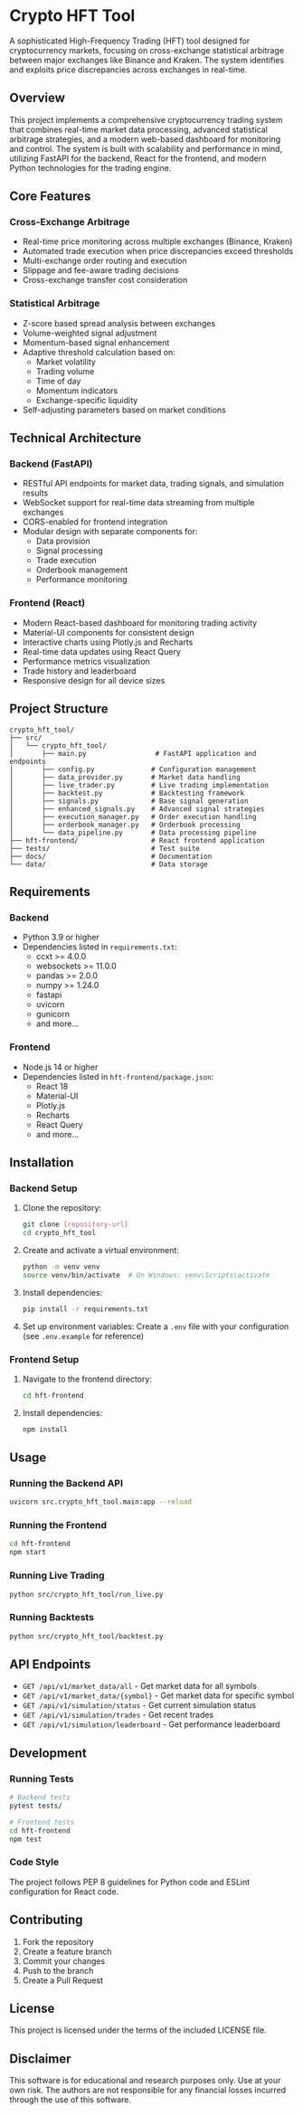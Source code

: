 # Crypto HFT Tool

A sophisticated High-Frequency Trading (HFT) tool designed for cryptocurrency markets, focusing on cross-exchange statistical arbitrage between major exchanges like Binance and Kraken. The system identifies and exploits price discrepancies across exchanges in real-time.

## Overview

This project implements a comprehensive cryptocurrency trading system that combines real-time market data processing, advanced statistical arbitrage strategies, and a modern web-based dashboard for monitoring and control. The system is built with scalability and performance in mind, utilizing FastAPI for the backend, React for the frontend, and modern Python technologies for the trading engine.

## Core Features

### Cross-Exchange Arbitrage
- Real-time price monitoring across multiple exchanges (Binance, Kraken)
- Automated trade execution when price discrepancies exceed thresholds
- Multi-exchange order routing and execution
- Slippage and fee-aware trading decisions
- Cross-exchange transfer cost consideration

### Statistical Arbitrage
- Z-score based spread analysis between exchanges
- Volume-weighted signal adjustment
- Momentum-based signal enhancement
- Adaptive threshold calculation based on:
  - Market volatility
  - Trading volume
  - Time of day
  - Momentum indicators
  - Exchange-specific liquidity
- Self-adjusting parameters based on market conditions

## Technical Architecture

### Backend (FastAPI)
- RESTful API endpoints for market data, trading signals, and simulation results
- WebSocket support for real-time data streaming from multiple exchanges
- CORS-enabled for frontend integration
- Modular design with separate components for:
  - Data provision
  - Signal processing
  - Trade execution
  - Orderbook management
  - Performance monitoring

### Frontend (React)
- Modern React-based dashboard for monitoring trading activity
- Material-UI components for consistent design
- Interactive charts using Plotly.js and Recharts
- Real-time data updates using React Query
- Performance metrics visualization
- Trade history and leaderboard
- Responsive design for all device sizes

## Project Structure

```
crypto_hft_tool/
├── src/
│   └── crypto_hft_tool/
│       ├── main.py                 # FastAPI application and endpoints
│       ├── config.py              # Configuration management
│       ├── data_provider.py       # Market data handling
│       ├── live_trader.py         # Live trading implementation
│       ├── backtest.py            # Backtesting framework
│       ├── signals.py             # Base signal generation
│       ├── enhanced_signals.py    # Advanced signal strategies
│       ├── execution_manager.py   # Order execution handling
│       ├── orderbook_manager.py   # Orderbook processing
│       └── data_pipeline.py       # Data processing pipeline
├── hft-frontend/                  # React frontend application
├── tests/                         # Test suite
├── docs/                          # Documentation
└── data/                          # Data storage
```

## Requirements

### Backend
- Python 3.9 or higher
- Dependencies listed in `requirements.txt`:
  - ccxt >= 4.0.0
  - websockets >= 11.0.0
  - pandas >= 2.0.0
  - numpy >= 1.24.0
  - fastapi
  - uvicorn
  - gunicorn
  - and more...

### Frontend
- Node.js 14 or higher
- Dependencies listed in `hft-frontend/package.json`:
  - React 18
  - Material-UI
  - Plotly.js
  - Recharts
  - React Query
  - and more...

## Installation

### Backend Setup
1. Clone the repository:
   ```bash
   git clone [repository-url]
   cd crypto_hft_tool
   ```

2. Create and activate a virtual environment:
   ```bash
   python -m venv venv
   source venv/bin/activate  # On Windows: venv\Scripts\activate
   ```

3. Install dependencies:
   ```bash
   pip install -r requirements.txt
   ```

4. Set up environment variables:
   Create a `.env` file with your configuration (see `.env.example` for reference)

### Frontend Setup
1. Navigate to the frontend directory:
   ```bash
   cd hft-frontend
   ```

2. Install dependencies:
   ```bash
   npm install
   ```

## Usage

### Running the Backend API

```bash
uvicorn src.crypto_hft_tool.main:app --reload
```

### Running the Frontend

```bash
cd hft-frontend
npm start
```

### Running Live Trading

```bash
python src/crypto_hft_tool/run_live.py
```

### Running Backtests

```bash
python src/crypto_hft_tool/backtest.py
```

## API Endpoints

- `GET /api/v1/market_data/all` - Get market data for all symbols
- `GET /api/v1/market_data/{symbol}` - Get market data for specific symbol
- `GET /api/v1/simulation/status` - Get current simulation status
- `GET /api/v1/simulation/trades` - Get recent trades
- `GET /api/v1/simulation/leaderboard` - Get performance leaderboard

## Development

### Running Tests

```bash
# Backend tests
pytest tests/

# Frontend tests
cd hft-frontend
npm test
```

### Code Style

The project follows PEP 8 guidelines for Python code and ESLint configuration for React code.

## Contributing

1. Fork the repository
2. Create a feature branch
3. Commit your changes
4. Push to the branch
5. Create a Pull Request

## License

This project is licensed under the terms of the included LICENSE file.

## Disclaimer

This software is for educational and research purposes only. Use at your own risk. The authors are not responsible for any financial losses incurred through the use of this software.
